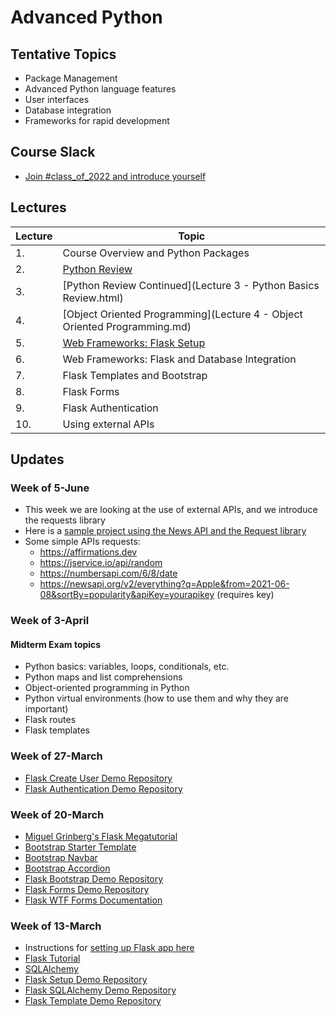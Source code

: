 # Advanced Python

## Tentative Topics

* Package Management
* Advanced Python language features
* User interfaces
* Database integration
* Frameworks for rapid development

## Course Slack

* [Join #class_of_2022 and introduce yourself](https://join.slack.com/t/abaarsotechu/shared_invite/zt-mx9q0zzq-uaVHrxfdiRK58Jen1_FZkA)



## Lectures

| Lecture | Topic                                                                     |
|---------|---------------------------------------------------------------------------|
| 1.      | Course Overview and Python Packages                                       |
| 2.      | [Python Review](lecture2/lecture2-slides.html)                            |
| 3.      | [Python Review Continued](Lecture 3 - Python Basics Review.html)          |
| 4.      | [Object Oriented Programming](Lecture 4 - Object Oriented Programming.md) |
| 5.      | [Web Frameworks: Flask Setup](flask_setup_steps.md)                       |
| 6.      | Web Frameworks: Flask and Database Integration                            |
| 7.      | Flask Templates and Bootstrap                                             |
| 8.      | Flask Forms                                                               |
| 9.      | Flask Authentication                                                      |
| 10.     | Using external APIs |

## Updates

### Week of 5-June

* This week we are looking at the use of external APIs, and we introduce the requests library
* Here is a [sample project using the News API and the Request library](https://github.com/innomadic/flask_api_example)
* Some simple APIs requests:
    * https://affirmations.dev
    * https://jservice.io/api/random
    * https://numbersapi.com/6/8/date
    * https://newsapi.org/v2/everything?q=Apple&from=2021-06-08&sortBy=popularity&apiKey=yourapikey (requires key)

### Week of 3-April

#### Midterm Exam topics

* Python basics: variables, loops, conditionals, etc.
* Python maps and list comprehensions
* Object-oriented programming in Python
* Python virtual environments (how to use them and why they are important)
* Flask routes
* Flask templates


### Week of 27-March 

* [Flask Create User Demo Repository](https://github.com/innomadic/flask_create_user_demo)
* [Flask Authentication Demo Repository](https://github.com/innomadic/flask_authentication_demo)


### Week of 20-March 

* [Miguel Grinberg's Flask Megatutorial](https://blog.miguelgrinberg.com/post/the-flask-mega-tutorial-part-i-hello-world)
* [Bootstrap Starter Template](https://getbootstrap.com/docs/5.0/getting-started/introduction/#starter-template)
* [Bootstrap Navbar](https://getbootstrap.com/docs/5.0/components/navbar/)
* [Bootstrap Accordion](https://getbootstrap.com/docs/5.0/components/accordion/)
* [Flask Bootstrap Demo Repository](https://github.com/innomadic/flask_bootstrap_demo)
* [Flask Forms Demo Repository](https://github.com/innomadic/flask_form_demo)
* [Flask WTF Forms Documentation](https://flask-wtf.readthedocs.io/en/stable/)

### Week of 13-March

* Instructions for [setting up Flask app here](flask_setup_steps.md)
* [Flask Tutorial](https://flask.palletsprojects.com/en/1.1.x/tutorial/layout/)
* [SQLAlchemy](https://www.sqlalchemy.org/library.html#tutorials)
* [Flask Setup Demo Repository](https://github.com/innomadic/flask_demo)
* [Flask SQLAlchemy Demo Repository](https://github.com/innomadic/flask_sqlalchemy_demo)
* [Flask Template Demo Repository](https://github.com/innomadic/flask_template_demo)